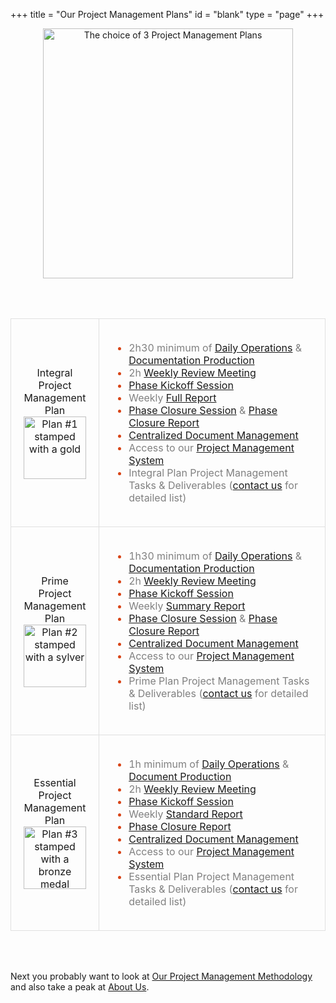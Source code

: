 +++
title = "Our Project Management Plans"
id = "blank"
type = "page"
+++

<center>
<img src="/img/pm-services/3-project-management-plans.png" alt="The choice of 3 Project Management Plans" height="400" />
</center>

<a name="essential"></a> 
<a name="prime"></a> 
<a name="integral"></a> 

<br />
<br />

<center>
<table>
<tbody>
<tr>
<td style="padding: 20px; vertical-align: center; width: 25%; border: 1px solid #e0e0e0;">
<center>
Integral Project Management Plan
<br />
<img src="/img/pm-services/plans_stamp_1.png" alt="Plan #1 stamped with a gold" height="100" />
</center>
</td>
<td style="padding: 20px; vertical-align: center; width: 75%; border: 1px solid #e0e0e0;">
<ul style="color:#d84315">
	<li><span style="color:grey">2h30 minimum of <a href="/pm-methodology/project-management-glossary/#dailyops">Daily Operations</a> & <a href="/pm-methodology/project-management-glossary/#docpro">Documentation Production</a></li>
	<li><span style="color:grey">2h <a href="/pm-methodology/project-management-glossary/#weeklyreviewmeeting">Weekly Review Meeting</a></li>
	<li><span style="color:grey"><a href="/pm-methodology/project-management-glossary/#phasekickoffsession">Phase Kickoff Session</a></li>
	<li><span style="color:grey">Weekly <a href="/pm-methodology/project-management-glossary/#weeklyfullreport">Full Report</a></li>
	<li><span style="color:grey"><a href="/pm-methodology/project-management-glossary/#phaseclosuresession">Phase Closure Session</a> & <a href="/pm-methodology/project-management-glossary/#phaseclosurereport">Phase Closure Report</a></li>
	<li><span style="color:grey"><a href="/pm-methodology/project-management-glossary/#centraldocmgt">Centralized Document Management</a></li>
<li><span style="color:grey">Access to our <a href="/pm-methodology/project-management-glossary/#pmsystem">Project Management System</a></li>
	<li><span style="color:grey">Integral Plan Project Management Tasks & Deliverables (<a href="/contact/">contact us</a> for detailed list)</li>
</ul>
</td>
</tr>
<tr>
<td style="padding: 20px; vertical-align: center; width: 25%; border: 1px solid #e0e0e0;">
<center>
Prime Project Management Plan
<br />
<img src="/img/pm-services/plans_stamp_2.png" alt="Plan #2 stamped with a sylver" height="100" />
</center>
</td>
<td style="padding: 20px; vertical-align: center; width: 75%; border: 1px solid #e0e0e0;">
<ul style="color:#d84315">
	<li><span style="color:grey">1h30 minimum of <a href="/pm-methodology/project-management-glossary/#dailyops">Daily Operations</a> & <a href="/pm-methodology/project-management-glossary/#docpro">Documentation Production</a></li>
	<li><span style="color:grey">2h <a href="/pm-methodology/project-management-glossary/#weeklyreviewmeeting">Weekly Review Meeting</a></li>
	<li><span style="color:grey"><a href="/pm-methodology/project-management-glossary/#phasekickoffsession">Phase Kickoff Session</a></li>
	<li><span style="color:grey">Weekly <a href="/pm-methodology/project-management-glossary/#weeklysummaryreport">Summary Report</a></li>
	<li><span style="color:grey"><a href="/pm-methodology/project-management-glossary/#phaseclosuresession">Phase Closure Session</a> & <a href="/pm-methodology/project-management-glossary/#phaseclosurereport">Phase Closure Report</a></li>
	<li><span style="color:grey"><a href="/pm-methodology/project-management-glossary/#centraldocmgt">Centralized Document Management</a></li>
<li><span style="color:grey">Access to our <a href="/pm-methodology/project-management-glossary/#pmsystem">Project Management System</a></li>
	<li><span style="color:grey">Prime Plan Project Management Tasks & Deliverables (<a href="/contact/">contact us</a> for detailed list)</li>
</ul>
</td>
</tr>
<tr>
<td style="padding: 20px; vertical-align: center; width: 25%; border: 1px solid #e0e0e0;">
<center>
Essential Project Management Plan
<br />
<img src="/img/pm-services/plans_stamp_3.png" alt="Plan #3 stamped with a bronze medal" height="100" />
</center>
</td>
<td style="padding: 20px; vertical-align: center; width: 75%; border: 1px solid #e0e0e0;">
<ul style="color:#d84315">
	<li><span style="color:grey">1h minimum of <a href="/pm-methodology/project-management-glossary/#dailyops">Daily Operations</a> & <a href="/pm-methodology/project-management-glossary/#docpro">Document Production</a></li>
	<li><span style="color:grey">2h <a href="/pm-methodology/project-management-glossary/#weeklyreviewmeeting">Weekly Review Meeting</a></li>
	<li><span style="color:grey"><a href="/pm-methodology/project-management-glossary/#phasekickoffsession">Phase Kickoff Session</a></li>
	<li><span style="color:grey">Weekly <a href="/pm-methodology/project-management-glossary/#weeklystandardreport">Standard Report</a></li>
	<li><span style="color:grey"><a href="/pm-methodology/project-management-glossary/#phaseclosurereport">Phase Closure Report</a></li>
	<li><span style="color:grey"><a href="/pm-methodology/project-management-glossary/#centraldocmgt">Centralized Document Management</a></li>
	<li><span style="color:grey">Access to our <a href="/pm-methodology/project-management-glossary/#pmsystem">Project Management System</a></li>
	<li><span style="color:grey">Essential Plan Project Management Tasks & Deliverables (<a href="/contact/">contact us</a> for detailed list)</li>
</ul>
</td>
</tr>
</tbody>
</table>
</center>

<br />
<br />

Next you probably want to look at <a href="/project-management-methodology/">Our Project Management Methodology</a> and also take a peak at <a href="/about-us/about/">About Us</a>.
